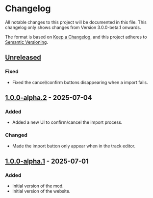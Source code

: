 # Changelog

All notable changes to this project will be documented in this file.
This changelog only shows changes from Version 3.0.0-beta.1 onwards.

The format is based on [Keep a Changelog](https://keepachangelog.com/en/1.1.0/),
and this project adheres to [Semantic Versioning](https://semver.org/spec/v2.0.0.html).

## [Unreleased]
### Fixed

- Fixed the cancel/confirm buttons disappearing when a import fails.

## [1.0.0-alpha.2] - 2025-07-04

### Added

- Added a new UI to confirm/cancel the import process.

### Changed

- Made the import button only appear when in the track editor.

## [1.0.0-alpha.1] - 2025-07-01

### Added

- Initial version of the mod.
- Initial version of the website.

[unreleased]: https://github.com/Redon-Tech/Emergency-Vehicle-Creator/compare/1.0.0-alpha.2...main
[1.0.0-alpha.1]: https://github.com/Redon-Tech/Emergency-Vehicle-Creator/releases/tag/1.0.0-alpha.1
[1.0.0-alpha.2]: https://github.com/Redon-Tech/Emergency-Vehicle-Creator/releases/tag/1.0.0-alpha.2